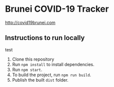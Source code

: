 # Brunei COVID-19 Tracker

http://covid19brunei.com

## Instructions to run locally
test
1. Clone this repository
2. Run `npm install` to install dependencies.
3. Run `npm start`.
4. To build the project, run `npm run build`.
5. Publish the built `dist` folder.
